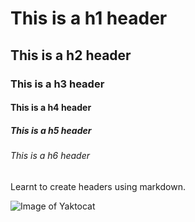 # This is a h1 header
## This is a h2 header
### This is a h3 header
#### This is a h4 header
##### This is a h5 header
###### This is a h6 header

Learnt to create headers using markdown.

![Image of Yaktocat](https://octodex.github.com/images/yaktocat.png)

